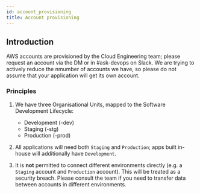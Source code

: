```yaml
---
id: account_provisioning
title: Account provisioning
---
```

## Introduction
AWS accounts are provisioned by the Cloud Engineering team; please request an account via the DM or in #ask-devops on Slack. We are trying to actively reduce the nmumber of accounts we have, so please do not assume that your application will get its own account. 

### Principles
1. We have three Organisational Units, mapped to the Software Development Lifecycle:
   - Development (-dev)
   - Staging (-stg)
   - Production (-prod)

2. All applications will need both `Staging` and `Production`; apps built in-house will additionally have `Development`. 
3. It is **not** permitted to connect different environments directly (e.g. a `Staging` account and `Production` account). This will be treated as a security breach. Please consult the team if you need to transfer data between accounts in different environments. 
